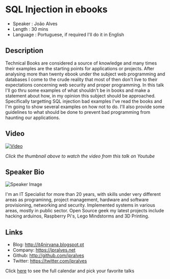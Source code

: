 SQL Injection in ebooks
=======================

* Speaker   : João Alves
* Length    : 30 mins
* Language  : Portuguese, if required I'll do it in English

Description
-----------

Technical Books are considered a source of knowledge and many times their examples are the starting points for applications or projects. After analysing more than twenty ebook under the subject web programming and databases I come to the crude reality that most of then don't live to their expectations concerning web security and proper programming. In this talk I'll go thru some examples of what shouldn't be in books and make a statement about how, in my opinion this subject should be approached. 
Specifically targetting SQL injection bad examples I've read the books and I'm going to show several examples on how not to do. I'll also provide some guidelines to what should be done to prevent bad programming from haunting our applications.

Video
-----

[![Video](https://img.youtube.com/vi/xYn1aEDB7gM/maxresdefault.jpg)](https://www.youtube.com/watch?v=xYn1aEDB7gM)

_Click the thumbnail above to watch the video from this talk on Youtube_

Speaker Bio
-----------

![Speaker Image](https://avatars1.githubusercontent.com/u/664904?v=3&s=400)

I'm an IT Specialist for more than 20 years, with skills under very different areas as programinng, project management, hardware and software provisioning, networking and security.
Implemented systems in various areas, mostly in public sector.
Open Source geek my latest projects include hacking arduinos, Raspberry Pi's, Lego Mindstorms and 3D Printing.

Links
-----

* Blog: http://it4nirvana.blogspot.pt
* Company: https://jpralves.net
* Github: http://github.com/jpralves
* Twitter: https://twitter.com/jpralves

Click [here][1] to see the full calendar and pick your favorite talks

[1]: https://pixels.camp/schedule/
